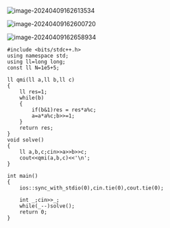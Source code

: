 ![image-20240409162613534](C:\Users\set\AppData\Roaming\Typora\typora-user-images\image-20240409162613534.png)

![image-20240409162600720](C:\Users\set\AppData\Roaming\Typora\typora-user-images\image-20240409162600720.png)

![image-20240409162658934](C:\Users\set\AppData\Roaming\Typora\typora-user-images\image-20240409162658934.png)

```
#include <bits/stdc++.h>
using namespace std;
using ll=long long;
const ll N=1e5+5;

ll qmi(ll a,ll b,ll c)
{
	ll res=1;
	while(b)
	{
		if(b&1)res = res*a%c;
		a=a*a%c;b>>=1;
	}
	return res;
}
void solve()
{
	ll a,b,c;cin>>a>>b>>c;
	cout<<qmi(a,b,c)<<'\n';
}

int main()
{
	ios::sync_with_stdio(0),cin.tie(0),cout.tie(0);
	
	int _;cin>>_;
	while(_--)solve();
	return 0;
}
```

